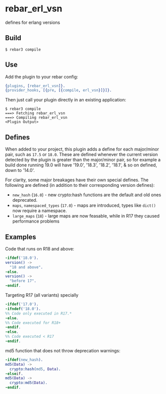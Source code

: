rebar_erl_vsn
=====

defines for erlang versions

Build
-----

    $ rebar3 compile

Use
---

Add the plugin to your rebar config:

```erlang
{plugins, [rebar_erl_vsn]}.
{provider_hooks, [{pre, [{compile, erl_vsn}]}]}.
```

Then just call your plugin directly in an existing application:


    $ rebar3 compile
    ===> Fetching rebar_erl_vsn
    ===> Compiling rebar_erl_vsn
    <Plugin Output>

Defines
-------
When added to your project, this plugin adds a define for each major/minor pair, such as `17.5` or `18.0`.  These are defined whenever the current version detected by the plugin is greater than the major/minor pair, so for example a build done running 19.0 will have '19.0', '18.3', '18.2', '18.1', & so on defined, down to '14.0'.

For clarity, some major breakages have their own special defines.  The following are defined (in addition to their corresponding version defines):

* `new_hash` (`16.0`) - new crypto:hash functions are the default and old ones deprecated.
* `maps`, `namespaced_types` (`17.0`) - maps are introduced, types like `dict()` now require a namespace.
* `large_maps` (`18`) - large maps are now feasable, while in R17 they caused performance problems


Examples
--------

Code that runs on R18 and above:


```erlang
-ifdef('18.0').
version() ->
  "18 and above".
-else.
version() ->
  "before 17".
-endif.
```


Targeting R17 (all variants) specially

```erlang
-ifdef('17.0').
-ifndef('18.0').
%% Code only executed in R17.*
-else.
%% Code executed for R18+
-endif.
-else.
%% Code executed < R17
-endif.
```


md5 function that does not throw deprecation warnings:


```erlang
-ifdef(new_hash).
md5(Data) ->
  crypto:hash(md5, Data).
-elseif.
md5(Data) ->
  crypto:md5(Data).
-endif.
```  

